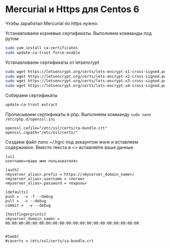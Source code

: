 # Mercurial и Https для Centos 6


Чтобы заработал Mercurial по https нужно:


Устанавливаем корневые сертификаты. Выполняем комманды под рутом
```bash
sudo yum install ca-certificates
sudo update-ca-trust force-enable
```


Устанавливаем сертификаты от letsencrypt
```bash
sudo wget https://letsencrypt.org/certs/lets-encrypt-x1-cross-signed.pem -O"/etc/pki/ca-trust/source/anchors/lets-encrypt-x1-cross-signed.pem​"
sudo wget https://letsencrypt.org/certs/lets-encrypt-x2-cross-signed.pem -O"/etc/pki/ca-trust/source/anchors/lets-encrypt-x2-cross-signed.pem​"
sudo wget https://letsencrypt.org/certs/lets-encrypt-x3-cross-signed.pem -O"/etc/pki/ca-trust/source/anchors/lets-encrypt-x3-cross-signed.pem​"
sudo wget https://letsencrypt.org/certs/lets-encrypt-x4-cross-signed.pem -O"/etc/pki/ca-trust/source/anchors/lets-encrypt-x4-cross-signed.pem​"
```

Собираем сертификаты
```bash
update-ca-trust extract
```

Прописываем сертификаты в php. Выполняем комманду `sudo nano /etc/php.d/openssl.ini`
```
openssl.cafile="/etc/ssl/certs/ca-bundle.crt" 
openssl.capath="/etc/ssl/certs/"
```

Создаем файл nano ~/.hgrc под аккаунтом www и вставляем содержимое. Вместо текста в <> вставляйте ваше данные
```
[ui]
username=<ваше имя пользователя>

[auth]
<myserver_alias>.prefix = https://<myserver_domain_name>/
<myserver_alias>.username = <логин>
<myserver_alias>.password = <пароль>

[defaults]
push =  -v -f --debug
pull =  -v --debug
commit =  -v --debug

[hostfingerprints]
<myserver_domain_name> = 00:00:00:00:00:00:00:00:00:00:00:00:00:00:00:00:00:00:00:00


#[web]
#cacerts = /etc/ssl/certs/ca-bundle.crt
```
